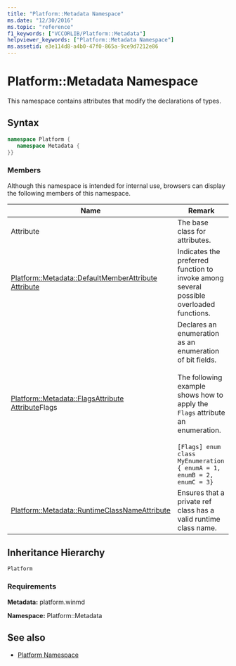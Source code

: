 ```yaml
---
title: "Platform::Metadata Namespace"
ms.date: "12/30/2016"
ms.topic: "reference"
f1_keywords: ["VCCORLIB/Platform::Metadata"]
helpviewer_keywords: ["Platform::Metadata Namespace"]
ms.assetid: e3e114d8-a4b0-47f0-865a-9ce9d7212e86
---
```

# Platform::Metadata Namespace

This namespace contains attributes that modify the declarations of types.

## Syntax

```cpp
namespace Platform {
   namespace Metadata {
}}
```

### Members

Although this namespace is intended for internal use, browsers can display the following members of this namespace.

|Name|Remark|
|----------|------------|
|Attribute|The base class for attributes.|
|[Platform::Metadata::DefaultMemberAttribute Attribute](../cppcx/platform-metadata-defaultmemberattribute-attribute.md)|Indicates the preferred function to invoke among several possible overloaded functions.|
|[Platform::Metadata::FlagsAttribute Attribute](../cppcx/platform-metadata-flagsattribute-attribute.md)Flags|Declares an enumeration as an enumeration of bit fields.<br /><br /> The following example shows how to apply the `Flags` attribute an enumeration.<br /><br /> `[Flags] enum class MyEnumeration { enumA = 1, enumB = 2, enumC = 3}`|
|[Platform::Metadata::RuntimeClassNameAttribute](../cppcx/platform-metadata-runtimeclassname.md)|Ensures that a private ref class has a valid runtime class name.|

## Inheritance Hierarchy

`Platform`

### Requirements

**Metadata:** platform.winmd

**Namespace:** Platform::Metadata

## See also

- [Platform Namespace](platform-namespace-c-cx.md)

